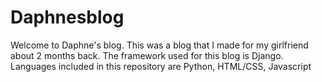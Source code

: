 # Daphnesblog
Welcome to Daphne's blog. This was a blog that I made for my girlfriend about 2 months back. The framework used for this blog is Django. Languages included in this repository are Python, HTML/CSS, Javascript
